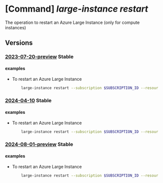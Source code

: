 # [Command] _large-instance restart_

The operation to restart an Azure Large Instance (only for compute instances)

## Versions

### [2023-07-20-preview](/Resources/mgmt-plane/L3N1YnNjcmlwdGlvbnMve30vcmVzb3VyY2Vncm91cHMve30vcHJvdmlkZXJzL21pY3Jvc29mdC5henVyZWxhcmdlaW5zdGFuY2UvYXp1cmVsYXJnZWluc3RhbmNlcy97fS9yZXN0YXJ0/2023-07-20-preview.xml) **Stable**

<!-- mgmt-plane /subscriptions/{}/resourcegroups/{}/providers/microsoft.azurelargeinstance/azurelargeinstances/{}/restart 2023-07-20-preview -->

#### examples

- To restart an Azure Large Instance
    ```bash
        large-instance restart --subscription $SUBSCRIPTION_ID --resource-group $RESOURCE_GROUP --instance-name $INSTANCE_NAME
    ```

### [2024-04-10](/Resources/mgmt-plane/L3N1YnNjcmlwdGlvbnMve30vcmVzb3VyY2Vncm91cHMve30vcHJvdmlkZXJzL21pY3Jvc29mdC5henVyZWxhcmdlaW5zdGFuY2UvYXp1cmVsYXJnZWluc3RhbmNlcy97fS9yZXN0YXJ0/2024-04-10.xml) **Stable**

<!-- mgmt-plane /subscriptions/{}/resourcegroups/{}/providers/microsoft.azurelargeinstance/azurelargeinstances/{}/restart 2024-04-10 -->

#### examples

- To restart an Azure Large Instance
    ```bash
        large-instance restart --subscription $SUBSCRIPTION_ID --resource-group $RESOURCE_GROUP --instance-name $INSTANCE_NAME
    ```

### [2024-08-01-preview](/Resources/mgmt-plane/L3N1YnNjcmlwdGlvbnMve30vcmVzb3VyY2Vncm91cHMve30vcHJvdmlkZXJzL21pY3Jvc29mdC5henVyZWxhcmdlaW5zdGFuY2UvYXp1cmVsYXJnZWluc3RhbmNlcy97fS9yZXN0YXJ0/2024-08-01-preview.xml) **Stable**

<!-- mgmt-plane /subscriptions/{}/resourcegroups/{}/providers/microsoft.azurelargeinstance/azurelargeinstances/{}/restart 2024-08-01-preview -->

#### examples

- To restart an Azure Large Instance
    ```bash
        large-instance restart --subscription $SUBSCRIPTION_ID --resource-group $RESOURCE_GROUP --instance-name $INSTANCE_NAME
    ```
